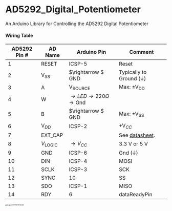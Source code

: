 # AD5292_Digital_Potentiometer
An Arduino Library for Controlling the AD5292 Digital Potentiometer



#### Wiring Table

| AD5292 Pin # | AD Name | Arduino Pin | Comment |
|------------|-------------|-----|---|
| 1 | RESET | ICSP-5 | Reset |
| 2 | V$_{SS}$ | $\rightarrow $ GND | Typically to Ground (⏚) |
| 3 | A | V$_\text{SOURCE}$ | Max: $\pm \text{V}_\text{DD}$ |
| 4 | W | $\rightarrow LED \rightarrow 220 \Omega \rightarrow \text{Gnd}$ |  |
| 5 | B | $\rightarrow $ GND | Max: $\pm \text{V}_\text{SS}$ |
| 6 | V$_{DD}$ | ICSP-2 | +V$_{CC}$ |
| 7 | EXT_CAP |  | See [datasheet](https://github.com/elec3647/AD5292_Digital_Potentiometer/raw/master/from_analog/AD5291_5292.pdf). |
| 8 | $V_\text{LOGIC}$ | $\rightarrow V_{CC}$ | 3.3 V or 5 V |
| 9 | GND | ICSP-6 | Gnd (⏚) |
| 10 | DIN | ICSP-4 | MOSI |
| 11 | SCLK        | ICSP-3 | SCK |
| 12 | SYNC        | 10 | SS |
| 13 | SDO | ICSP-1 | MISO |
| 14 | RDY | 6 | dataReadyPin |



<img src="/Users/cookie/Library/Application Support/typora-user-images/image-20191119170726260.png" alt="image-20191119170726260" style="zoom:30%;" />

